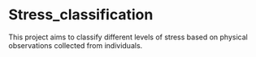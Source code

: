 # Stress_classification
This project aims to classify different levels of stress based on physical observations collected from individuals.
